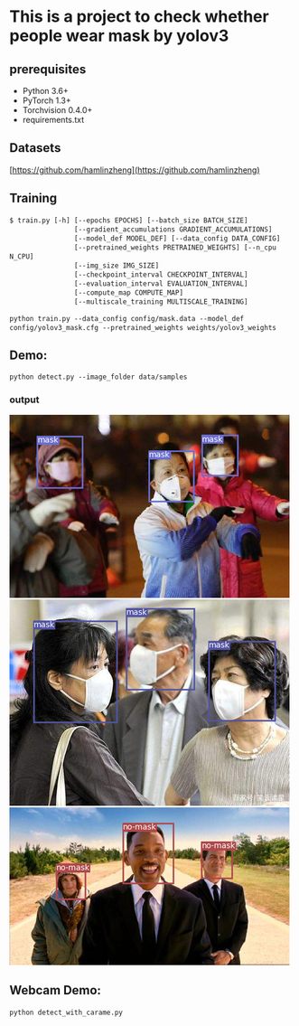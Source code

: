 # This is a project to check whether people wear mask by yolov3
## prerequisites

* Python 3.6+
* PyTorch 1.3+
* Torchvision 0.4.0+ 
* requirements.txt 

## Datasets
[https://github.com/hamlinzheng](https://github.com/hamlinzheng)

## Training
```Shell
$ train.py [-h] [--epochs EPOCHS] [--batch_size BATCH_SIZE]
                [--gradient_accumulations GRADIENT_ACCUMULATIONS]
                [--model_def MODEL_DEF] [--data_config DATA_CONFIG]
                [--pretrained_weights PRETRAINED_WEIGHTS] [--n_cpu N_CPU]
                [--img_size IMG_SIZE]
                [--checkpoint_interval CHECKPOINT_INTERVAL]
                [--evaluation_interval EVALUATION_INTERVAL]
                [--compute_map COMPUTE_MAP]
                [--multiscale_training MULTISCALE_TRAINING]
```

```Shell
python train.py --data_config config/mask.data --model_def config/yolov3_mask.cfg --pretrained_weights weights/yolov3_weights
```
## Demo:
```Shell
python detect.py --image_folder data/samples
```

### output
![](https://github.com/Laughing-q/detect_mask/blob/master/output/sample1.png)  
![](https://github.com/Laughing-q/detect_mask/blob/master/output/sample4.png)  
![](https://github.com/Laughing-q/detect_mask/blob/master/output/sample6.png)  

## Webcam Demo:
```Shell
python detect_with_carame.py
```
